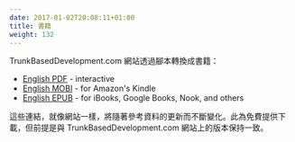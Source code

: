 ```yaml
---
date: 2017-01-02T20:08:11+01:00
title: 書籍
weight: 132
---
```

<!--
The TrunkBasedDevelopment.com site transformed into book, via scripts:
-->

TrunkBasedDevelopment.com 網站透過腳本轉換成書籍：

* [English PDF](https://book.trunkbaseddevelopment.com/trunk_based_development_book.pdf) - interactive
* [English MOBI](https://book.trunkbaseddevelopment.com/trunk_based_development_book.mobi) - for Amazon's Kindle
* [English EPUB](https://book.trunkbaseddevelopment.com/trunk_based_development_book.epub) - for iBooks, Google Books, Nook, and others

<!--
The book, like the site, will change going forward as the science and references grow. The book is free (as in beer) to 
download of course, but only if unchanged versus the version on the TrunkBasedDevelopment.com site.
-->

這些連結，就像網站一樣，將隨著參考資料的更新而不斷變化。此為免費提供下載，但前提是與 TrunkBasedDevelopment.com 網站上的版本保持一致。
